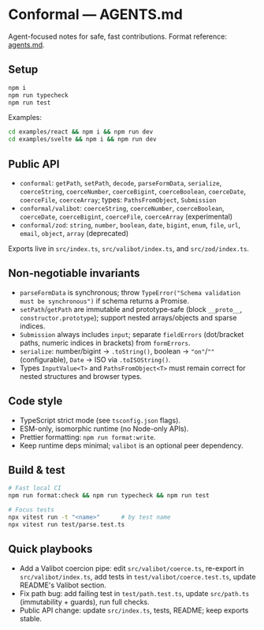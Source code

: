 # Conformal — AGENTS.md

Agent-focused notes for safe, fast contributions. Format reference: [agents.md](https://agents.md/).

## Setup

```bash
npm i
npm run typecheck
npm run test
```

Examples:

```bash
cd examples/react && npm i && npm run dev
cd examples/svelte && npm i && npm run dev
```

## Public API

- `conformal`: `getPath`, `setPath`, `decode`, `parseFormData`, `serialize`, `coerceString`, `coerceNumber`, `coerceBigint`, `coerceBoolean`, `coerceDate`, `coerceFile`, `coerceArray`; types: `PathsFromObject`, `Submission`
- `conformal/valibot`: `coerceString`, `coerceNumber`, `coerceBoolean`, `coerceDate`, `coerceBigint`, `coerceFile`, `coerceArray` (experimental)
- `conformal/zod`: `string`, `number`, `boolean`, `date`, `bigint`, `enum`, `file`, `url`, `email`, `object`, `array` (deprecated)

Exports live in `src/index.ts`, `src/valibot/index.ts`, and `src/zod/index.ts`.

## Non‑negotiable invariants

- `parseFormData` is synchronous; throw `TypeError("Schema validation must be synchronous")` if schema returns a Promise.
- `setPath`/`getPath` are immutable and prototype‑safe (block `__proto__`, `constructor.prototype`); support nested arrays/objects and sparse indices.
- `Submission` always includes `input`; separate `fieldErrors` (dot/bracket paths, numeric indices in brackets) from `formErrors`.
- `serialize`: number/bigint → `.toString()`, boolean → `"on"`/`""` (configurable), `Date` → ISO via `.toISOString()`.
- Types `InputValue<T>` and `PathsFromObject<T>` must remain correct for nested structures and browser types.

## Code style

- TypeScript strict mode (see `tsconfig.json` flags).
- ESM-only, isomorphic runtime (no Node-only APIs).
- Prettier formatting: `npm run format:write`.
- Keep runtime deps minimal; `valibot` is an optional peer dependency.

## Build & test

```bash
# Fast local CI
npm run format:check && npm run typecheck && npm run test

# Focus tests
npx vitest run -t "<name>"      # by test name
npx vitest run test/parse.test.ts
```

## Quick playbooks

- Add a Valibot coercion pipe: edit `src/valibot/coerce.ts`, re-export in `src/valibot/index.ts`, add tests in `test/valibot/coerce.test.ts`, update README's Valibot section.
- Fix path bug: add failing test in `test/path.test.ts`, update `src/path.ts` (immutability + guards), run full checks.
- Public API change: update `src/index.ts`, tests, README; keep exports stable.

